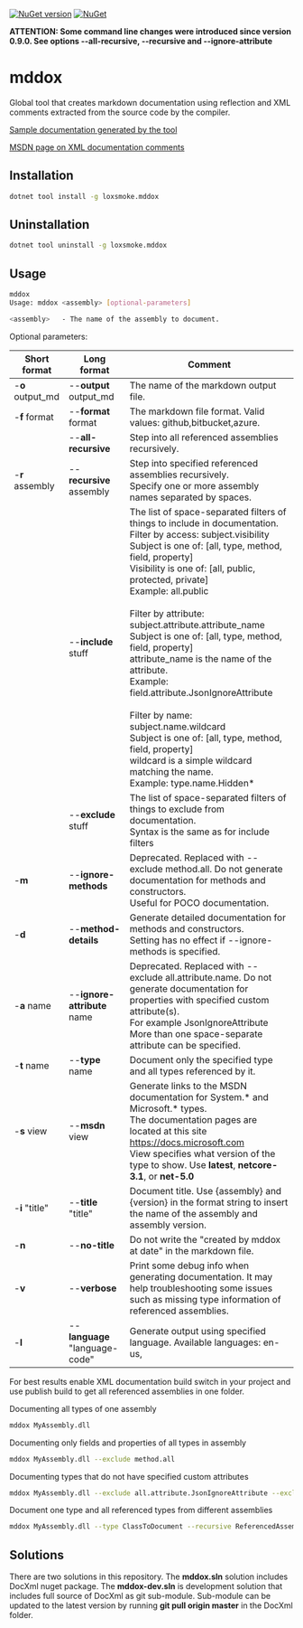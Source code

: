 [![NuGet version](https://badge.fury.io/nu/LoxSmoke.mddox.svg)](https://badge.fury.io/nu/LoxSmoke.mddox) [![NuGet](https://img.shields.io/nuget/dt/LoxSmoke.mddox.svg)](https://www.nuget.org/packages/LoxSmoke.mddox) 

**ATTENTION: Some command line changes were introduced since version 0.9.0. See options --all-recursive, --recursive and --ignore-attribute**

# mddox

Global tool that creates markdown documentation using reflection and XML comments extracted from the source code by the compiler.

[Sample documentation generated by the tool](https://github.com/loxsmoke/DocXml/blob/master/api-reference.md)

[MSDN page on XML documentation comments](https://docs.microsoft.com/en-us/dotnet/csharp/programming-guide/xmldoc/xml-documentation-comments)


## Installation

```bash
dotnet tool install -g loxsmoke.mddox
```

## Uninstallation

```bash
dotnet tool uninstall -g loxsmoke.mddox
```

## Usage

```bash
mddox
Usage: mddox <assembly> [optional-parameters]

<assembly>   - The name of the assembly to document.
```
Optional parameters:

Short format | Long format | Comment
|---|---|---|
| -**o** output_md |--**output** output_md  | The name of the markdown output file. |
| -**f** format | --**format** format   |  The markdown file format. Valid values: github,bitbucket,azure. |
|   | --**all-recursive**           | Step into all referenced assemblies recursively. |
| -**r** assembly  | --**recursive** assembly | Step into specified referenced assemblies recursively.<br>Specify one or more assembly names separated by spaces. |
|   | --**include** stuff | The list of space-separated filters of things to include in documentation.<br>Filter by access: subject.visibility<br>Subject is one of: [all, type, method, field, property]<br>Visibility is one of: [all, public, protected, private]<br>Example: all.public<br><br>Filter by attribute: subject.attribute.attribute_name<br>Subject is one of: [all, type, method, field, property]<br>attribute_name is the name of the attribute.<br>Example: field.attribute.JsonIgnoreAttribute<br><br>Filter by name: subject.name.wildcard<br>Subject is one of: [all, type, method, field, property]<br>wildcard is a simple wildcard matching the name.<br>Example: type.name.Hidden*<br> |
|   | --**exclude** stuff | The list of space-separated filters of things to exclude from documentation.<br>Syntax is the same as for include filters |
| -**m**  | --**ignore-methods**      | Deprecated. Replaced with --exclude method.all. Do not generate documentation for methods and constructors.<br>Useful for POCO documentation. |
| -**d**  | --**method-details**      | Generate detailed documentation for methods and constructors.<br>Setting has no effect if --ignore-methods is specified. |
| -**a** name  | --**ignore-attribute** name | Deprecated. Replaced with --exclude all.attribute.name. Do not generate documentation for properties with specified custom attribute(s).<br>For example JsonIgnoreAttribute<br>More than one space-separate attribute can be specified. |
| -**t** name  | --**type** name         | Document only the specified type and all types referenced by it. |
| -**s** view  | --**msdn** view     | Generate links to the MSDN documentation for System.* and Microsoft.* types.<br>The documentation pages are located at this site https://docs.microsoft.com<br>View specifies what version of the type to show. Use **latest**, **netcore-3.1**, or **net-5.0** |  
| -**i** "title" | --**title** "title"   | Document title. Use {assembly} and {version} in the format string to insert the name of the assembly and assembly version. |
| -**n**  | --**no-title**            | Do not write the "created by mddox at date" in the markdown file. |
| -**v**  | --**verbose**             | Print some debug info when generating documentation. It may help troubleshooting some issues such as missing type information of referenced assemblies. |
| -**l**  | --**language** "language-code"            | Generate output using specified language. Available languages: en-us,   |
  
For best results enable XML documentation build switch in your project and use publish build to get all referenced assemblies in one folder.

Documenting all types of one assembly

```bash
mddox MyAssembly.dll
```

Documenting only fields and properties of all types in assembly

```bash
mddox MyAssembly.dll --exclude method.all
```

Documenting types that do not have specified custom attributes

```bash
mddox MyAssembly.dll --exclude all.attribute.JsonIgnoreAttribute --exclude all.attribute.XmlIgnore
```

Document one type and all referenced types from different assemblies 

```bash
mddox MyAssembly.dll --type ClassToDocument --recursive ReferencedAssembly1.dll --recursive ReferencedAssembly2.dll
```

## Solutions

There are two solutions in this repository. The **mddox.sln** solution includes DocXml nuget package. The **mddox-dev.sln** is development solution that includes full source of DocXml as git sub-module. 
Sub-module can be updated to the latest version by running **git pull origin master** in the DocXml folder.
